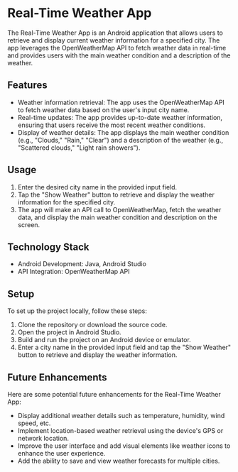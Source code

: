 # Real-Time Weather App

The Real-Time Weather App is an Android application that allows users to retrieve and display current weather information for a specified city. The app leverages the OpenWeatherMap API to fetch weather data in real-time and provides users with the main weather condition and a description of the weather.

## Features

- Weather information retrieval: The app uses the OpenWeatherMap API to fetch weather data based on the user's input city name.
- Real-time updates: The app provides up-to-date weather information, ensuring that users receive the most recent weather conditions.
- Display of weather details: The app displays the main weather condition (e.g., "Clouds," "Rain," "Clear") and a description of the weather (e.g., "Scattered clouds," "Light rain showers").

## Usage

1. Enter the desired city name in the provided input field.
2. Tap the "Show Weather" button to retrieve and display the weather information for the specified city.
3. The app will make an API call to OpenWeatherMap, fetch the weather data, and display the main weather condition and description on the screen.

## Technology Stack

- Android Development: Java, Android Studio
- API Integration: OpenWeatherMap API

## Setup

To set up the project locally, follow these steps:

1. Clone the repository or download the source code.
2. Open the project in Android Studio.
3. Build and run the project on an Android device or emulator.
4. Enter a city name in the provided input field and tap the "Show Weather" button to retrieve and display the weather information.

## Future Enhancements

Here are some potential future enhancements for the Real-Time Weather App:

- Display additional weather details such as temperature, humidity, wind speed, etc.
- Implement location-based weather retrieval using the device's GPS or network location.
- Improve the user interface and add visual elements like weather icons to enhance the user experience.
- Add the ability to save and view weather forecasts for multiple cities.
